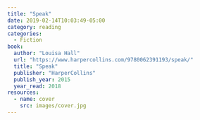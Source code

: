```yaml
---
title: "Speak"
date: 2019-02-14T10:03:49-05:00
category: reading
categories:
  - Fiction
book:
  author: "Louisa Hall"
  url: "https://www.harpercollins.com/9780062391193/speak/"
  title: "Speak"
  publisher: "HarperCollins"
  publish_year: 2015
  year_read: 2018
resources:
  - name: cover
    src: images/cover.jpg
---
```


